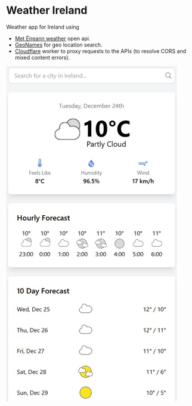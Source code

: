 # Weather Ireland

Weather app for Ireland using
* [Met Éireann weather](https://www.met.ie/about-us/specialised-services/open-data) open api.
* [GeoNames](https://www.geonames.org/) for geo location search.
* [Cloudflare](https://www.cloudflare.com/) worker to proxy requests to the APIs (to resolve CORS and mixed content errors).


![Sample Image](/public/sample.jpg)  
